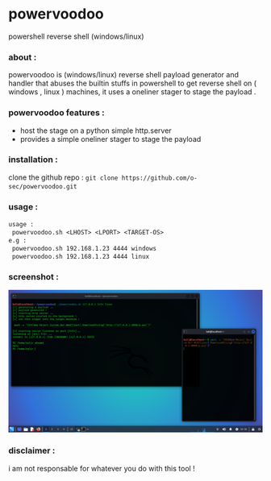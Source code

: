 # powervoodoo
powershell reverse shell (windows/linux)
### about :
powervoodoo is (windows/linux) reverse shell payload generator and handler that abuses the builtin stuffs in powershell to get reverse shell on ( windows , linux ) machines, it uses a oneliner stager to stage the payload .
### powervoodoo  features : 
- host the stage on a python simple http.server
- provides a simple oneliner stager to stage the payload


### installation :
clone the github repo :
`git clone https://github.com/o-sec/powervoodoo.git `
### usage :
```
usage :
 powervoodoo.sh <LHOST> <LPORT> <TARGET-OS>
e.g : 
 powervoodoo.sh 192.168.1.23 4444 windows
 powervoodoo.sh 192.168.1.23 4444 linux
```

### screenshot :

<img src='https://raw.githubusercontent.com/o-sec/powervoodoo/main/powervoodoo_screenshot.png' />

### disclaimer :
i am not responsable for whatever you do with this tool !
